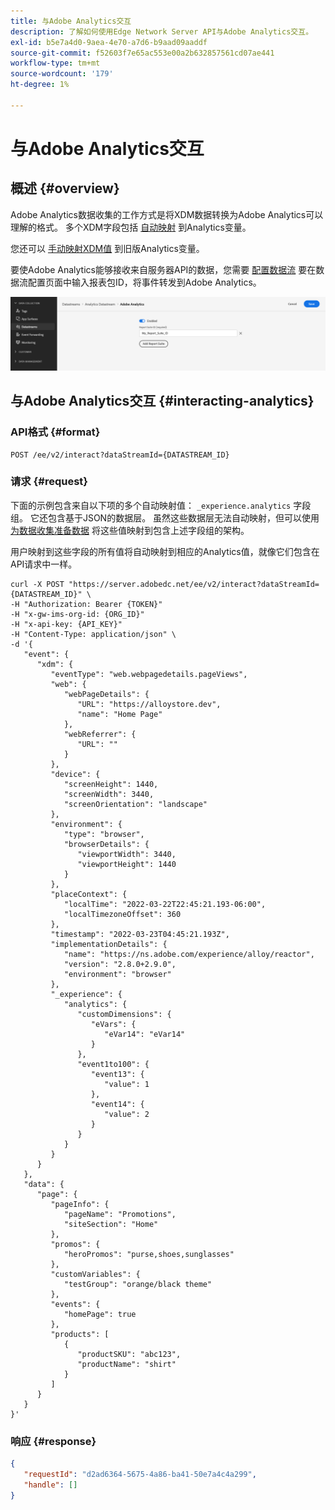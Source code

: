 ```yaml
---
title: 与Adobe Analytics交互
description: 了解如何使用Edge Network Server API与Adobe Analytics交互。
exl-id: b5e7a4d0-9aea-4e70-a7d6-b9aad09aaddf
source-git-commit: f52603f7e65ac553e00a2b632857561cd07ae441
workflow-type: tm+mt
source-wordcount: '179'
ht-degree: 1%

---
```


# 与Adobe Analytics交互

## 概述 {#overview}

Adobe Analytics数据收集的工作方式是将XDM数据转换为Adobe Analytics可以理解的格式。 多个XDM字段包括 [自动映射](../edge/data-collection/adobe-analytics/automatically-mapped-vars.md) 到Analytics变量。

您还可以 [手动映射XDM值](../edge/data-collection/adobe-analytics/manually-mapping-variables.md) 到旧版Analytics变量。

要使Adobe Analytics能够接收来自服务器API的数据，您需要 [配置数据流](../edge/datastreams/overview.md#adobe-analytics-settings) 要在数据流配置页面中输入报表包ID，将事件转发到Adobe Analytics。

![Adobe Analytics数据流配置](assets/analytics-datastream.png)

## 与Adobe Analytics交互 {#interacting-analytics}

### API格式 {#format}

```http
POST /ee/v2/interact?dataStreamId={DATASTREAM_ID}
```

### 请求 {#request}

下面的示例包含来自以下项的多个自动映射值： `_experience.analytics` 字段组。 它还包含基于JSON的数据层。 虽然这些数据层无法自动映射，但可以使用 [为数据收集准备数据](../edge/datastreams/data-prep.md) 将这些值映射到包含上述字段组的架构。

用户映射到这些字段的所有值将自动映射到相应的Analytics值，就像它们包含在API请求中一样。

```shell
curl -X POST "https://server.adobedc.net/ee/v2/interact?dataStreamId={DATASTREAM_ID}" \
-H "Authorization: Bearer {TOKEN}" 
-H "x-gw-ims-org-id: {ORG_ID}" 
-H "x-api-key: {API_KEY}" 
-H "Content-Type: application/json" \
-d '{
   "event": {
      "xdm": {
         "eventType": "web.webpagedetails.pageViews",
         "web": {
            "webPageDetails": {
               "URL": "https://alloystore.dev",
               "name": "Home Page"
            },
            "webReferrer": {
               "URL": ""
            }
         },
         "device": {
            "screenHeight": 1440,
            "screenWidth": 3440,
            "screenOrientation": "landscape"
         },
         "environment": {
            "type": "browser",
            "browserDetails": {
               "viewportWidth": 3440,
               "viewportHeight": 1440
            }
         },
         "placeContext": {
            "localTime": "2022-03-22T22:45:21.193-06:00",
            "localTimezoneOffset": 360
         },
         "timestamp": "2022-03-23T04:45:21.193Z",
         "implementationDetails": {
            "name": "https://ns.adobe.com/experience/alloy/reactor",
            "version": "2.8.0+2.9.0",
            "environment": "browser"
         },
         "_experience": {
            "analytics": {
               "customDimensions": {
                  "eVars": {
                     "eVar14": "eVar14"
                  }
               },
               "event1to100": {
                  "event13": {
                     "value": 1
                  },
                  "event14": {
                     "value": 2
                  }
               }
            }
         }
      }
   },
   "data": {
      "page": {
         "pageInfo": {
            "pageName": "Promotions",
            "siteSection": "Home"
         },
         "promos": {
            "heroPromos": "purse,shoes,sunglasses"
         },
         "customVariables": {
            "testGroup": "orange/black theme"
         },
         "events": {
            "homePage": true
         },
         "products": [
            {
               "productSKU": "abc123",
               "productName": "shirt"
            }
         ]
      }
   }
}'
```

### 响应 {#response}

```json
{
   "requestId": "d2ad6364-5675-4a86-ba41-50e7a4c4a299",
   "handle": []
}
```
